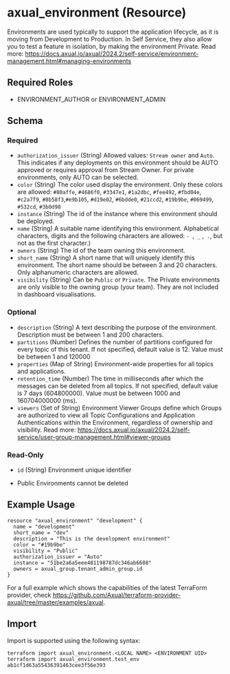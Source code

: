 # axual_environment (Resource)

Environments are used typically to support the application lifecycle, as it is moving from Development to Production.  In Self Service, they also allow you to test a feature in isolation, by making the environment Private. Read more: https://docs.axual.io/axual/2024.2/self-service/environment-management.html#managing-environments

## Required Roles
- ENVIRONMENT_AUTHOR or ENVIRONMENT_ADMIN

<!-- schema generated by tfplugindocs -->
## Schema

### Required

- `authorization_issuer` (String) Allowed values: `Stream owner` and `Auto`. This indicates if any deployments on this environment should be AUTO approved or requires approval from Stream Owner. For private environments, only AUTO can be selected.
- `color` (String) The color used display the environment. Only these colors are allowed: `#80affe`, `#4686f0`, `#3347e1`, `#1a2dbc`, `#fee492`, `#fbd04e`, `#c2a7f9`, `#8b58f3`,`#e9b105`, `#d19e02`, `#6bdde0`, `#21ccd2`, `#19b9be`, `#069499`, `#532cd`, `#3b0d98`
- `instance` (String) The id of the instance where this environment should be deployed.
- `name` (String) A suitable name identifying this environment. Alphabetical characters, digits and the following characters are allowed: `- `,` _` ,` .`, but not as the first character.)
- `owners` (String) The id of the team owning this environment.
- `short_name` (String) A short name that will uniquely identify this environment. The short name should be between 3 and 20 characters. Only alphanumeric characters are allowed.
- `visibility` (String) Can be `Public` or `Private`. The Private environments are only visible to the owning group (your team). They are not included in dashboard visualisations.

### Optional

- `description` (String) A text describing the purpose of the environment. Description must be between 1 and 200 characters.
- `partitions` (Number) Defines the number of partitions configured for every topic of this tenant. If not specified, default value is 12. Value must be between 1 and 120000
- `properties` (Map of String) Environment-wide properties for all topics and applications.
- `retention_time` (Number) The time in milliseconds after which the messages can be deleted from all topics. If not specified, default value is 7 days (604800000). Value must be between 1000 and 160704000000 (ms).
- `viewers` (Set of String) Environment Viewer Groups define which Groups are authorized to view all Topic Configurations and Application Authentications within the Environment, regardless of ownership and visibility. Read more: https://docs.axual.io/axual/2024.2/self-service/user-group-management.html#viewer-groups

### Read-Only

- `id` (String) Environment unique identifier

 - Public Environments cannot be deleted

## Example Usage

```hcl
resource "axual_environment" "development" {
  name = "development"
  short_name = "dev"
  description = "This is the development environment"
  color = "#19b9be"
  visibility = "Public"
  authorization_issuer = "Auto"
  instance = "51be2a6a5eee481198787dc346ab6608"
  owners = axual_group.tenant_admin_group.id
}
```

For a full example which shows the capabilities of the latest TerraForm provider, check https://github.com/Axual/terraform-provider-axual/tree/master/examples/axual.

## Import

Import is supported using the following syntax:

```shell
terraform import axual_environment.<LOCAL NAME> <ENVIRONMENT UID>
terraform import axual_environment.test_env ab1cf1d63a55436391463cee3f56e393
```